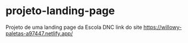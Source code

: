 # projeto-landing-page
Projeto de uma landing page da Escola DNC
link do site https://willowy-paletas-a97447.netlify.app/
